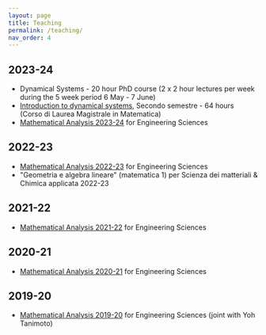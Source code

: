 ```yaml
---
layout: page
title: Teaching
permalink: /teaching/
nav_order: 4
---
```


## 2023-24

- Dynamical Systems - 20 hour PhD course (2 x 2 hour lectures per week during the 5 week period 6 May - 7 June)
- [Introduction to dynamical systems](https://www.mat.uniroma2.it/butterley/DS-intro/), Secondo semestre - 64 hours (Corso di Laurea Magistrale in Matematica) 
- [Mathematical Analysis 2023-24](https://www.mat.uniroma2.it/butterley/MA2/) for Engineering Sciences

## 2022-23

- [Mathematical Analysis 2022-23](https://www.mat.uniroma2.it/butterley/archive/2022/MA2/) for Engineering Sciences
- "Geometria e algebra lineare" (matematica 1) per Scienza dei matteriali & Chimica applicata 2022-23

## 2021-22

- [Mathematical Analysis 2021-22](https://www.mat.uniroma2.it/butterley/archive/2021/MA2/) for Engineering Sciences

## 2020-21

- [Mathematical Analysis 2020-21](https://www.mat.uniroma2.it/butterley/archive/2020/MA2/) for Engineering Sciences

## 2019-20

- [Mathematical Analysis 2019-20](https://www.mat.uniroma2.it/butterley/archive/2019/MA2/) for Engineering Sciences (joint with Yoh Tanimoto)
